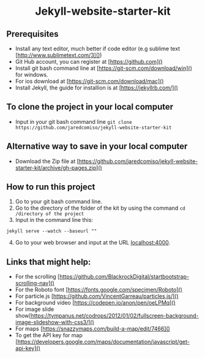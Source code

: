# <center> Jekyll-website-starter-kit</center>

## Prerequisites
* Install any text editor, much better if code editor (e.g sublime text [http://www.sublimetext.com/3]())
* Git Hub account, you can register at [https://github.com]()
* Install git bash command line at [https://git-scm.com/download/win]() for windows.
* For ios download at [https://git-scm.com/download/mac]()
* Install Jekyll, the guide for installion is at [https://jekyllrb.com/]()

## To clone the project in your local computer
* Input in your git bash command line ```git clone https://github.com/jaredcomiso/jekyll-website-starter-kit```
## Alternative way to save in your local computer 
* Download the Zip file at [https://github.com/jaredcomiso/jekyll-website-starter-kit/archive/gh-pages.zip]()

## How to run this project
1. Go to your git bash command line.
2. Go to the directory of the folder of the kit by using the command ``` cd /directory of the project ```
3. Input in the command line this:
```
jekyll serve --watch --baseurl ""
```
4. Go to your web browser and input at the URL [localhost:4000]().


## Links that might help:
* For the scrolling [https://github.com/BlackrockDigital/startbootstrap-scrolling-nav]()
* For the Roboto font [https://fonts.google.com/specimen/Roboto]()
* For particle.js [https://github.com/VincentGarreau/particles.js/]()
* For background video [https://codepen.io/anon/pen/oeLPMq]()
* For image slide show[https://tympanus.net/codrops/2012/01/02/fullscreen-background-image-slideshow-with-css3/]()
* For maps [https://snazzymaps.com/build-a-map/edit/7466]()
* To get the API key for map [https://developers.google.com/maps/documentation/javascript/get-api-key]()

